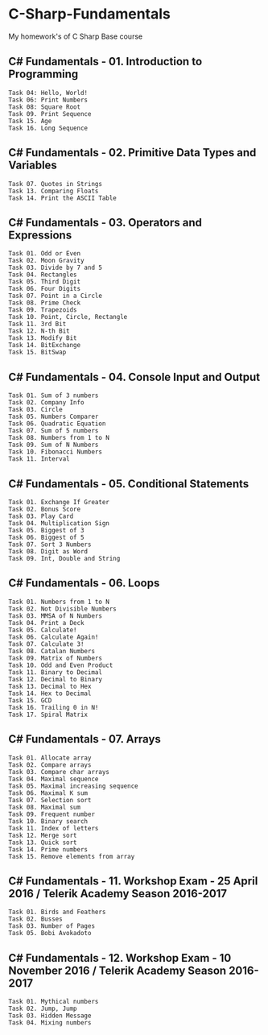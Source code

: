 # C-Sharp-Fundamentals
My homework's of C Sharp Base course 

## C# Fundamentals - 01. Introduction to Programming<br/>

    Task 04: Hello, World!
    Task 06: Print Numbers
    Task 08: Square Root
    Task 09. Print Sequence
    Task 15. Age
    Task 16. Long Sequence

## C# Fundamentals - 02. Primitive Data Types and Variables<br/>

    Task 07. Quotes in Strings
    Task 13. Comparing Floats
    Task 14. Print the ASCII Table

## C# Fundamentals - 03. Operators and Expressions<br/>
    Task 01. Odd or Even
    Task 02. Moon Gravity
    Task 03. Divide by 7 and 5
    Task 04. Rectangles
    Task 05. Third Digit
    Task 06. Four Digits
    Task 07. Point in a Circle
    Task 08. Prime Check
    Task 09. Trapezoids
    Task 10. Point, Circle, Rectangle
    Task 11. 3rd Bit
    Task 12. N-th Bit
    Task 13. Modify Bit
    Task 14. BitExchange
    Task 15. BitSwap

## C# Fundamentals - 04. Console Input and Output<br/>

    Task 01. Sum of 3 numbers
    Task 02. Company Info
    Task 03. Circle
    Task 05. Numbers Comparer
    Task 06. Quadratic Equation
    Task 07. Sum of 5 numbers
    Task 08. Numbers from 1 to N
    Task 09. Sum of N Numbers
    Task 10. Fibonacci Numbers
    Task 11. Interval

## C# Fundamentals - 05. Conditional Statements<br/>
    Task 01. Exchange If Greater
    Task 02. Bonus Score
    Task 03. Play Card
    Task 04. Multiplication Sign
    Task 05. Biggest of 3
    Task 06. Biggest of 5
    Task 07. Sort 3 Numbers
    Task 08. Digit as Word
    Task 09. Int, Double and String

## C# Fundamentals - 06. Loops<br/>
    Task 01. Numbers from 1 to N
    Task 02. Not Divisible Numbers
    Task 03. MMSA of N Numbers
    Task 04. Print a Deck
    Task 05. Calculate!
    Task 06. Calculate Again!
    Task 07. Calculate 3!
    Task 08. Catalan Numbers
    Task 09. Matrix of Numbers
    Task 10. Odd and Even Product
    Task 11. Binary to Decimal
    Task 12. Decimal to Binary
    Task 13. Decimal to Hex
    Task 14. Hex to Decimal
    Task 15. GCD
    Task 16. Trailing 0 in N!
    Task 17. Spiral Matrix
   
## C# Fundamentals - 07. Arrays<br/>
    Task 01. Allocate array
    Task 02. Compare arrays
    Task 03. Compare char arrays
    Task 04. Maximal sequence
    Task 05. Maximal increasing sequence
    Task 06. Maximal K sum
    Task 07. Selection sort
    Task 08. Maximal sum
    Task 09. Frequent number
    Task 10. Binary search
    Task 11. Index of letters
    Task 12. Merge sort
    Task 13. Quick sort
    Task 14. Prime numbers
    Task 15. Remove elements from array
   
## C# Fundamentals - 11. Workshop Exam - 25 April 2016 / Telerik Academy Season 2016-2017<br/>
    Task 01. Birds and Feathers
    Task 02. Busses
    Task 03. Number of Pages
    Task 05. Bobi Avokadoto
   
## C# Fundamentals - 12. Workshop Exam - 10 November 2016 / Telerik Academy Season 2016-2017<br/>
    Task 01. Mythical numbers
    Task 02. Jump, Jump
    Task 03. Hidden Message
    Task 04. Mixing numbers
